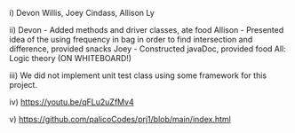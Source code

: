 i) Devon Willis, Joey Cindass, Allison Ly

ii)
Devon - Added methods and driver classes, ate food
Allison - Presented idea of the using frequency in bag in order to find intersection and difference, provided snacks
Joey - Constructed javaDoc, provided food
All: Logic theory (ON WHITEBOARD!)

iii) We did not implement unit test class using some framework for this project.

iv) https://youtu.be/qFLu2uZfMv4

v) https://github.com/palicoCodes/prj1/blob/main/index.html

